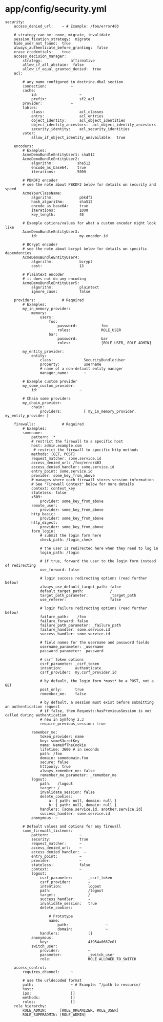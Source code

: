 
# app/config/security.yml
    security:
        access_denied_url:    ~ # Example: /foo/error403
    
        # strategy can be: none, migrate, invalidate
        session_fixation_strategy:  migrate
        hide_user_not_found:  true
        always_authenticate_before_granting:  false
        erase_credentials:    true
        access_decision_manager:
            strategy:             affirmative
            allow_if_all_abstain:  false
            allow_if_equal_granted_denied:  true
        acl:
    
            # any name configured in doctrine.dbal section
            connection:           ~
            cache:
                id:                   ~
                prefix:               sf2_acl_
            provider:             ~
            tables:
                class:                acl_classes
                entry:                acl_entries
                object_identity:      acl_object_identities
                object_identity_ancestors:  acl_object_identity_ancestors
                security_identity:    acl_security_identities
            voter:
                allow_if_object_identity_unavailable:  true
    
        encoders:
            # Examples:
            AcmeDemoBundleEntityUser1: sha512
            AcmeDemoBundleEntityUser2:
                algorithm:           sha512
                encode_as_base64:    true
                iterations:          5000
    
            # PBKDF2 encoder
            # see the note about PBKDF2 below for details on security and speed
            AcmeYourClassName:
                algorithm:            pbkdf2
                hash_algorithm:       sha512
                encode_as_base64:     true
                iterations:           1000
                key_length:           40
    
            # Example options/values for what a custom encoder might look like
            AcmeDemoBundleEntityUser3:
                id:                   my.encoder.id
    
            # BCrypt encoder
            # see the note about bcrypt below for details on specific dependencies
            AcmeDemoBundleEntityUser4:
                algorithm:            bcrypt
                cost:                 13
    
            # Plaintext encoder
            # it does not do any encoding
            AcmeDemoBundleEntityUser5:
                algorithm:            plaintext
                ignore_case:          false
    
        providers:            # Required
            # Examples:
            my_in_memory_provider:
                memory:
                    users:
                        foo:
                            password:           foo
                            roles:              ROLE_USER
                        bar:
                            password:           bar
                            roles:              [ROLE_USER, ROLE_ADMIN]
    
            my_entity_provider:
                entity:
                    class:              SecurityBundle:User
                    property:           username
                    # name of a non-default entity manager
                    manager_name:       ~
    
            # Example custom provider
            my_some_custom_provider:
                id:                   ~
    
            # Chain some providers
            my_chain_provider:
                chain:
                    providers:          [ my_in_memory_provider, my_entity_provider ]
    
        firewalls:            # Required
            # Examples:
            somename:
                pattern: .*
                # restrict the firewall to a specific host
                host: admin.example.com
                 # restrict the firewall to specific http methods
                methods: [GET, POST]
                request_matcher: some.service.id
                access_denied_url: /foo/error403
                access_denied_handler: some.service.id
                entry_point: some.service.id
                provider: some_key_from_above
                # manages where each firewall stores session information
                # See "Firewall Context" below for more details
                context: context_key
                stateless: false
                x509:
                    provider: some_key_from_above
                remote_user:
                    provider: some_key_from_above
                http_basic:
                    provider: some_key_from_above
                http_digest:
                    provider: some_key_from_above
                form_login:
                    # submit the login form here
                    check_path: /login_check
    
                    # the user is redirected here when they need to log in
                    login_path: /login
    
                    # if true, forward the user to the login form instead of redirecting
                    use_forward: false
    
                    # login success redirecting options (read further below)
                    always_use_default_target_path: false
                    default_target_path:            /
                    target_path_parameter:          _target_path
                    use_referer:                    false
    
                    # login failure redirecting options (read further below)
                    failure_path:    /foo
                    failure_forward: false
                    failure_path_parameter: _failure_path
                    failure_handler: some.service.id
                    success_handler: some.service.id
    
                    # field names for the username and password fields
                    username_parameter: _username
                    password_parameter: _password
    
                    # csrf token options
                    csrf_parameter: _csrf_token
                    intention:      authenticate
                    csrf_provider:  my.csrf_provider.id
    
                    # by default, the login form *must* be a POST, not a GET
                    post_only:      true
                    remember_me:    false
    
                    # by default, a session must exist before submitting an authentication request
                    # if false, then Request::hasPreviousSession is not called during authentication
                    # new in Symfony 2.3
                    require_previous_session: true
    
                remember_me:
                    token_provider: name
                    key: someS3cretKey
                    name: NameOfTheCookie
                    lifetime: 3600 # in seconds
                    path: /foo
                    domain: somedomain.foo
                    secure: false
                    httponly: true
                    always_remember_me: false
                    remember_me_parameter: _remember_me
                logout:
                    path:   /logout
                    target: /
                    invalidate_session: false
                    delete_cookies:
                        a: { path: null, domain: null }
                        b: { path: null, domain: null }
                    handlers: [some.service.id, another.service.id]
                    success_handler: some.service.id
                anonymous: ~
    
            # Default values and options for any firewall
            some_firewall_listener:
                pattern:              ~
                security:             true
                request_matcher:      ~
                access_denied_url:    ~
                access_denied_handler:  ~
                entry_point:          ~
                provider:             ~
                stateless:            false
                context:              ~
                logout:
                    csrf_parameter:       _csrf_token
                    csrf_provider:        ~
                    intention:            logout
                    path:                 /logout
                    target:               /
                    success_handler:      ~
                    invalidate_session:   true
                    delete_cookies:
    
                        # Prototype
                        name:
                            path:                 ~
                            domain:               ~
                    handlers:             []
                anonymous:
                    key:                  4f954a0667e01
                switch_user:
                    provider:             ~
                    parameter:            _switch_user
                    role:                 ROLE_ALLOWED_TO_SWITCH
    
        access_control:
            requires_channel:     ~
    
            # use the urldecoded format
            path:                 ~ # Example: ^/path to resource/
            host:                 ~
            ips:                  []
            methods:              []
            roles:                []
        role_hierarchy:
            ROLE_ADMIN:      [ROLE_ORGANIZER, ROLE_USER]
            ROLE_SUPERADMIN: [ROLE_ADMIN]